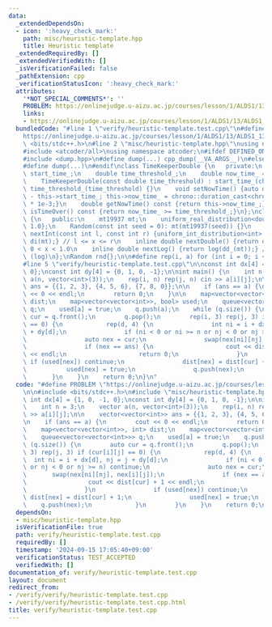 ```yaml
---
data:
  _extendedDependsOn:
  - icon: ':heavy_check_mark:'
    path: misc/heuristic-template.hpp
    title: Heuristic template
  _extendedRequiredBy: []
  _extendedVerifiedWith: []
  _isVerificationFailed: false
  _pathExtension: cpp
  _verificationStatusIcon: ':heavy_check_mark:'
  attributes:
    '*NOT_SPECIAL_COMMENTS*': ''
    PROBLEM: https://onlinejudge.u-aizu.ac.jp/courses/lesson/1/ALDS1/13/ALDS1_13_B
    links:
    - https://onlinejudge.u-aizu.ac.jp/courses/lesson/1/ALDS1/13/ALDS1_13_B
  bundledCode: "#line 1 \"verify/heuristic-template.test.cpp\"\n#define PROBLEM \"\
    https://onlinejudge.u-aizu.ac.jp/courses/lesson/1/ALDS1/13/ALDS1_13_B\"\n\n#include\
    \ <bits/stdc++.h>\n#line 2 \"misc/heuristic-template.hpp\"\nusing namespace std;\n\
    #include <atcoder/all>\nusing namespace atcoder;\n#ifdef DEFINED_ONLY_IN_LOCAL\n\
    #include <dump.hpp>\n#define dump(...) cpp_dump(__VA_ARGS__)\n#else\n#undef dump\n\
    #define dump(...)\n#endif\nclass TimeKeeperDouble {\n   private:\n    chrono::high_resolution_clock::time_point\
    \ start_time_;\n    double time_threshold_;\n    double now_time_ = 0;\n   public:\n\
    \    TimeKeeperDouble(const double time_threshold) : start_time_(chrono::high_resolution_clock::now()),\
    \ time_threshold_(time_threshold) {}\n    void setNowTime() {auto diff = chrono::high_resolution_clock::now()\
    \ - this->start_time_; this->now_time_ = chrono::duration_cast<chrono::microseconds>(diff).count()\
    \ * 1e-3;}\n    double getNowTime() const {return this->now_time_;}\n    bool\
    \ isTimeOver() const {return now_time_ >= time_threshold_;}\n};\nclass Random\
    \ {\n   public:\n    mt19937 mt;\n    uniform_real_distribution<double> dd_{0,\
    \ 1.0};\n    Random(const int seed = 0): mt(mt19937(seed)) {}\n    inline int\
    \ nextInt(const int l, const int r) {uniform_int_distribution<int> di(l,r); return\
    \ di(mt);} // l <= x <= r\n    inline double nextDouble() {return dd_(mt);} //\
    \ 0 < x < 1.0\n    inline double nextLog() {return log(dd_(mt));} // 0 < x < 1.0\
    \ (log)\n};\nRandom rnd{};\n\n#define rep(i, a) for (int i = 0; i < a; i++)\n\
    #line 5 \"verify/heuristic-template.test.cpp\"\n\nconst int dx[4] = {1, 0, -1,\
    \ 0};\nconst int dy[4] = {0, 1, 0, -1};\n\nint main() {\n    int n = 3;\n    vector\
    \ a(n, vector<int>(3));\n    rep(i, n) rep(j, n) cin >> a[i][j];\n\n    vector<vector<int>>\
    \ ans = {{1, 2, 3}, {4, 5, 6}, {7, 8, 0}};\n\n    if (ans == a) {\n        cout\
    \ << 0 << endl;\n        return 0;\n    }\n\n    map<vector<vector<int>>, int>\
    \ dist;\n    map<vector<vector<int>>, bool> used;\n    queue<vector<vector<int>>>\
    \ q;\n    used[a] = true;\n    q.push(a);\n    while (q.size()) {\n        auto\
    \ cur = q.front();\n        q.pop();\n        rep(i, 3) rep(j, 3) if (cur[i][j]\
    \ == 0) {\n            rep(d, 4) {\n                int ni = i + dx[d], nj = j\
    \ + dy[d];\n                if (ni < 0 or ni >= n or nj < 0 or nj >= n) continue;\n\
    \                auto nex = cur;\n                swap(nex[ni][nj], nex[i][j]);\n\
    \                if (nex == ans) {\n                    cout << dist[cur] + 1\
    \ << endl;\n                    return 0;\n                }\n               \
    \ if (used[nex]) continue;\n                dist[nex] = dist[cur] + 1;\n     \
    \           used[nex] = true;\n                q.push(nex);\n            }\n \
    \       }\n    }\n    return 0;\n}\n"
  code: "#define PROBLEM \"https://onlinejudge.u-aizu.ac.jp/courses/lesson/1/ALDS1/13/ALDS1_13_B\"\
    \n\n#include <bits/stdc++.h>\n#include \"misc/heuristic-template.hpp\"\n\nconst\
    \ int dx[4] = {1, 0, -1, 0};\nconst int dy[4] = {0, 1, 0, -1};\n\nint main() {\n\
    \    int n = 3;\n    vector a(n, vector<int>(3));\n    rep(i, n) rep(j, n) cin\
    \ >> a[i][j];\n\n    vector<vector<int>> ans = {{1, 2, 3}, {4, 5, 6}, {7, 8, 0}};\n\
    \n    if (ans == a) {\n        cout << 0 << endl;\n        return 0;\n    }\n\n\
    \    map<vector<vector<int>>, int> dist;\n    map<vector<vector<int>>, bool> used;\n\
    \    queue<vector<vector<int>>> q;\n    used[a] = true;\n    q.push(a);\n    while\
    \ (q.size()) {\n        auto cur = q.front();\n        q.pop();\n        rep(i,\
    \ 3) rep(j, 3) if (cur[i][j] == 0) {\n            rep(d, 4) {\n              \
    \  int ni = i + dx[d], nj = j + dy[d];\n                if (ni < 0 or ni >= n\
    \ or nj < 0 or nj >= n) continue;\n                auto nex = cur;\n         \
    \       swap(nex[ni][nj], nex[i][j]);\n                if (nex == ans) {\n   \
    \                 cout << dist[cur] + 1 << endl;\n                    return 0;\n\
    \                }\n                if (used[nex]) continue;\n               \
    \ dist[nex] = dist[cur] + 1;\n                used[nex] = true;\n            \
    \    q.push(nex);\n            }\n        }\n    }\n    return 0;\n}"
  dependsOn:
  - misc/heuristic-template.hpp
  isVerificationFile: true
  path: verify/heuristic-template.test.cpp
  requiredBy: []
  timestamp: '2024-09-15 17:05:40+09:00'
  verificationStatus: TEST_ACCEPTED
  verifiedWith: []
documentation_of: verify/heuristic-template.test.cpp
layout: document
redirect_from:
- /verify/verify/heuristic-template.test.cpp
- /verify/verify/heuristic-template.test.cpp.html
title: verify/heuristic-template.test.cpp
---
```


